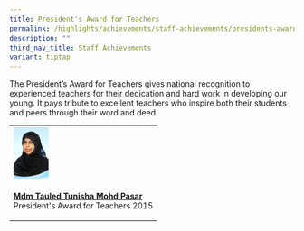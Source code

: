 ```yaml
---
title: President's Award for Teachers
permalink: /highlights/achievements/staff-achievements/presidents-award-for-teachers/
description: ""
third_nav_title: Staff Achievements
variant: tiptap
---
```

<p>The President’s Award for Teachers gives national recognition to experienced teachers for their dedication and hard work in developing our young. It pays tribute to excellent teachers who inspire both their students and peers through their word and deed.</p><table><tbody><tr><td rowspan="1" colspan="1"><div class="isomer-image-wrapper"><img style="width: 25%;" height="auto" width="100%" src="/images/pat.jpg"></div></td></tr><tr><td rowspan="1" colspan="1"><p><strong><u>Mdm Tauled Tunisha Mohd Pasar<br></u></strong>President's Award for Teachers 2015</p></td></tr></tbody></table><p></p>